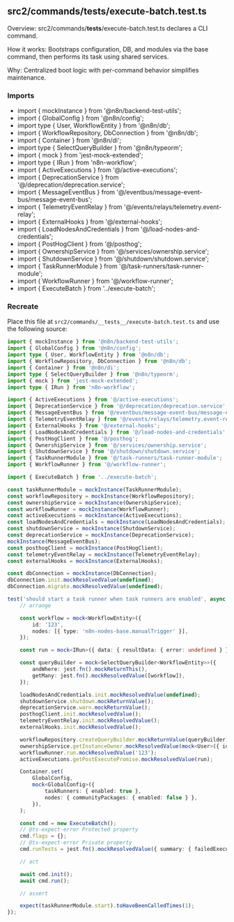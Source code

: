 ## src2/commands/__tests__/execute-batch.test.ts

Overview: src2/commands/__tests__/execute-batch.test.ts declares a CLI command.

How it works: Bootstraps configuration, DB, and modules via the base command, then performs its task using shared services.

Why: Centralized boot logic with per-command behavior simplifies maintenance.

### Imports

- import { mockInstance } from '@n8n/backend-test-utils';
- import { GlobalConfig } from '@n8n/config';
- import type { User, WorkflowEntity } from '@n8n/db';
- import { WorkflowRepository, DbConnection } from '@n8n/db';
- import { Container } from '@n8n/di';
- import type { SelectQueryBuilder } from '@n8n/typeorm';
- import { mock } from 'jest-mock-extended';
- import type { IRun } from 'n8n-workflow';
- import { ActiveExecutions } from '@/active-executions';
- import { DeprecationService } from '@/deprecation/deprecation.service';
- import { MessageEventBus } from '@/eventbus/message-event-bus/message-event-bus';
- import { TelemetryEventRelay } from '@/events/relays/telemetry.event-relay';
- import { ExternalHooks } from '@/external-hooks';
- import { LoadNodesAndCredentials } from '@/load-nodes-and-credentials';
- import { PostHogClient } from '@/posthog';
- import { OwnershipService } from '@/services/ownership.service';
- import { ShutdownService } from '@/shutdown/shutdown.service';
- import { TaskRunnerModule } from '@/task-runners/task-runner-module';
- import { WorkflowRunner } from '@/workflow-runner';
- import { ExecuteBatch } from '../execute-batch';

### Recreate

Place this file at `src2/commands/__tests__/execute-batch.test.ts` and use the following source:

```ts
import { mockInstance } from '@n8n/backend-test-utils';
import { GlobalConfig } from '@n8n/config';
import type { User, WorkflowEntity } from '@n8n/db';
import { WorkflowRepository, DbConnection } from '@n8n/db';
import { Container } from '@n8n/di';
import type { SelectQueryBuilder } from '@n8n/typeorm';
import { mock } from 'jest-mock-extended';
import type { IRun } from 'n8n-workflow';

import { ActiveExecutions } from '@/active-executions';
import { DeprecationService } from '@/deprecation/deprecation.service';
import { MessageEventBus } from '@/eventbus/message-event-bus/message-event-bus';
import { TelemetryEventRelay } from '@/events/relays/telemetry.event-relay';
import { ExternalHooks } from '@/external-hooks';
import { LoadNodesAndCredentials } from '@/load-nodes-and-credentials';
import { PostHogClient } from '@/posthog';
import { OwnershipService } from '@/services/ownership.service';
import { ShutdownService } from '@/shutdown/shutdown.service';
import { TaskRunnerModule } from '@/task-runners/task-runner-module';
import { WorkflowRunner } from '@/workflow-runner';

import { ExecuteBatch } from '../execute-batch';

const taskRunnerModule = mockInstance(TaskRunnerModule);
const workflowRepository = mockInstance(WorkflowRepository);
const ownershipService = mockInstance(OwnershipService);
const workflowRunner = mockInstance(WorkflowRunner);
const activeExecutions = mockInstance(ActiveExecutions);
const loadNodesAndCredentials = mockInstance(LoadNodesAndCredentials);
const shutdownService = mockInstance(ShutdownService);
const deprecationService = mockInstance(DeprecationService);
mockInstance(MessageEventBus);
const posthogClient = mockInstance(PostHogClient);
const telemetryEventRelay = mockInstance(TelemetryEventRelay);
const externalHooks = mockInstance(ExternalHooks);

const dbConnection = mockInstance(DbConnection);
dbConnection.init.mockResolvedValue(undefined);
dbConnection.migrate.mockResolvedValue(undefined);

test('should start a task runner when task runners are enabled', async () => {
	// arrange

	const workflow = mock<WorkflowEntity>({
		id: '123',
		nodes: [{ type: 'n8n-nodes-base.manualTrigger' }],
	});

	const run = mock<IRun>({ data: { resultData: { error: undefined } } });

	const queryBuilder = mock<SelectQueryBuilder<WorkflowEntity>>({
		andWhere: jest.fn().mockReturnThis(),
		getMany: jest.fn().mockResolvedValue([workflow]),
	});

	loadNodesAndCredentials.init.mockResolvedValue(undefined);
	shutdownService.shutdown.mockReturnValue();
	deprecationService.warn.mockReturnValue();
	posthogClient.init.mockResolvedValue();
	telemetryEventRelay.init.mockResolvedValue();
	externalHooks.init.mockResolvedValue();

	workflowRepository.createQueryBuilder.mockReturnValue(queryBuilder);
	ownershipService.getInstanceOwner.mockResolvedValue(mock<User>({ id: '123' }));
	workflowRunner.run.mockResolvedValue('123');
	activeExecutions.getPostExecutePromise.mockResolvedValue(run);

	Container.set(
		GlobalConfig,
		mock<GlobalConfig>({
			taskRunners: { enabled: true },
			nodes: { communityPackages: { enabled: false } },
		}),
	);

	const cmd = new ExecuteBatch();
	// @ts-expect-error Protected property
	cmd.flags = {};
	// @ts-expect-error Private property
	cmd.runTests = jest.fn().mockResolvedValue({ summary: { failedExecutions: [] } });

	// act

	await cmd.init();
	await cmd.run();

	// assert

	expect(taskRunnerModule.start).toHaveBeenCalledTimes(1);
});

```
